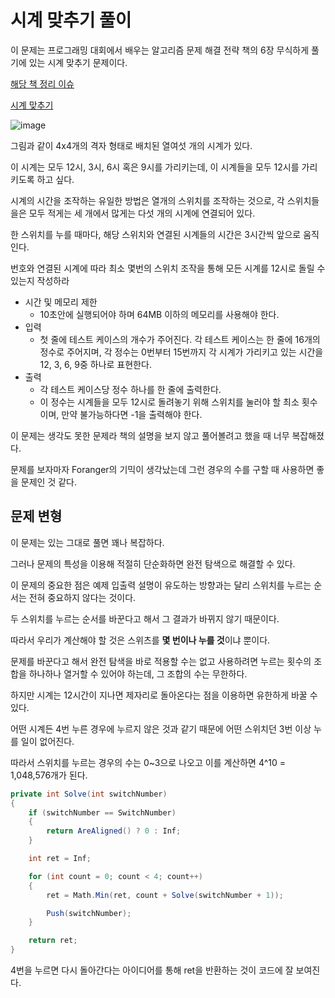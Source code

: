 # 시계 맞추기 풀이

이 문제는 프로그래밍 대회에서 배우는 알고리즘 문제 해결 전략 책의 6장 무식하게 풀기에 있는 시계 맞추기 문제이다.

[해당 책 정리 이슈](https://github.com/fkdl0048/BookReview/issues/188)

[시계 맞추기](https://www.algospot.com/judge/problem/read/CLOCKSYNC)

![image](https://github.com/fkdl0048/Algorithm/assets/84510455/7b5640a0-433c-4de7-9c99-f08700f0bb23)

그림과 같이 4x4개의 격자 형태로 배치된 열여섯 개의 시계가 있다.

이 시계는 모두 12시, 3시, 6시 혹은 9시를 가리키는데, 이 시계들을 모두 12시를 가리키도록 하고 싶다.

시계의 시간을 조작하는 유일한 방법은 열개의 스위치를 조작하는 것으로, 각 스위치들을은 모두 적게는 세 개에서 많게는 다섯 개의 시계에 연결되어 있다.

한 스위치를 누를 때마다, 해당 스위치와 연결된 시계들의 시간은 3시간씩 앞으로 움직인다.

번호와 연결된 시계에 따라 최소 몇번의 스위치 조작을 통해 모든 시계를 12시로 돌릴 수 있는지 작성하라

- 시간 및 메모리 제한
  - 10초안에 실행되어야 하며 64MB 이하의 메모리를 사용해야 한다.
- 입력
  - 첫 줄에 테스트 케이스의 개수가 주어진다. 각 테스트 케이스는 한 줄에 16개의 정수로 주어지며, 각 정수는 0번부터 15번까지 각 시계가 가리키고 있는 시간을 12, 3, 6, 9중 하나로 표현한다.
- 출력
  - 각 테스트 케이스당 정수 하나를 한 줄에 출력한다.
  - 이 정수는 시계들을 모두 12시로 돌려놓기 위해 스위치를 눌러야 할 최소 횟수이며, 만약 불가능하다면 -1을 출력해야 한다.

이 문제는 생각도 못한 문제라 책의 설명을 보지 않고 풀어볼려고 했을 때 너무 복잡해졌다.

문제를 보자마자 Foranger의 기믹이 생각났는데 그런 경우의 수를 구할 때 사용하면 좋을 문제인 것 같다.

## 문제 변형

이 문제는 있는 그대로 풀면 꽤나 복잡하다.

그러나 문제의 특성을 이용해 적절히 단순화하면 완전 탐색으로 해결할 수 있다.

이 문제의 중요한 점은 예제 입출력 설명이 유도하는 방향과는 달리 스위치를 누르는 순서는 전혀 중요하지 않다는 것이다.

두 스위치를 누르는 순서를 바꾼다고 해서 그 결과가 바뀌지 않기 때문이다.

따라서 우리가 계산해야 할 것은 스위츠를 **몇 번이나 누를 것**이냐 뿐이다.

문제를 바꾼다고 해서 완전 탐색을 바로 적용할 수는 없고 사용하려면 누르는 횟수의 조합을 하나하나 열거할 수 있어야 하는데, 그 조합의 수는 무한하다.

하지만 시계는 12시간이 지나면 제자리로 돌아온다는 점을 이용하면 유한하게 바꿀 수 있다.

어떤 시계든 4번 누른 경우에 누르지 않은 것과 같기 때문에 어떤 스위치던 3번 이상 누를 일이 없어진다.

따라서 스위치를 누르는 경우의 수는 0~3으로 나오고 이를 계산하면 4^10 = 1,048,576개가 된다.

```cs
private int Solve(int switchNumber)
{
    if (switchNumber == SwitchNumber)
    {
        return AreAligned() ? 0 : Inf;
    }

    int ret = Inf;

    for (int count = 0; count < 4; count++)
    {
        ret = Math.Min(ret, count + Solve(switchNumber + 1));

        Push(switchNumber);
    }

    return ret;
}
```

4번을 누르면 다시 돌아간다는 아이디어를 통해 ret을 반환하는 것이 코드에 잘 보여진다.
